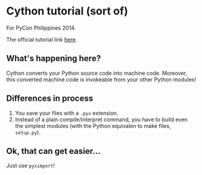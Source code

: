 # Cython tutorial (sort of)

For PyCon Philippines 2014.

The official tutorial link [here](http://docs.cython.org/src/tutorial/cython_tutorial.html).

## What's happening here?

Cython converts your Python source code into machine code. Moreover, this converted
machine code is invokeable from your other Python modules!

## Differences in process

 1. You save your files with a `.pyx` extension.
 2. Instead of a plain compile/interpret command, you have to build even the
    simplest modules (with the Python equivalen to make files, `setup.py`).

## Ok, that can get easier...

Just use `pyximport`!
